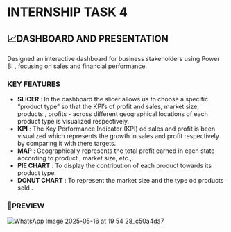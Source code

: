 # INTERNSHIP TASK 4
## 📈DASHBOARD AND PRESENTATION
Designed an interactive dashboard for business stakeholders using Power BI , focusing on sales and financial performance. 

### KEY FEATURES 
- **SLICER** : In the dashboard the slicer allows us to choose a specific “product type” so that the KPI’s of profit and sales, market size, products , profits - across different geographical locations of each product type is visualized respectively.
- **KPI** : The Key Performance Indicator (KPI) od sales and profit is been visualized which represents the growth in sales and profit respectively by comparing it with there targets.
- **MAP** : Geographically represents the total profit earned in each state according to product , market size, etc.,.
- **PIE CHART** : To display the contribution of each product towards its product type.
- **DONUT CHART** : To represent the market size and the type od products sold .

### 📸PREVIEW
![WhatsApp Image 2025-05-16 at 19 54 28_c50a4da7](https://github.com/user-attachments/assets/165e9261-a703-4ec8-b3a7-5430f6b064ed)


